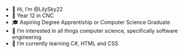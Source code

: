 - 👋 Hi, I’m @LilySky22
- 🏫 Year 12 in CNC
- 🎓 Aspiring Degree Apprentiship or Computer Science Graduate
- 👀 I’m interested in all thngs computer science, specifically software engineering
- 🌱 I’m currently learning C#, HTML and CSS

<!---
LilySky22/LilySky22 is a ✨ special ✨ repository because its `README.md` (this file) appears on your GitHub profile.
You can click the Preview link to take a look at your changes.
--->
